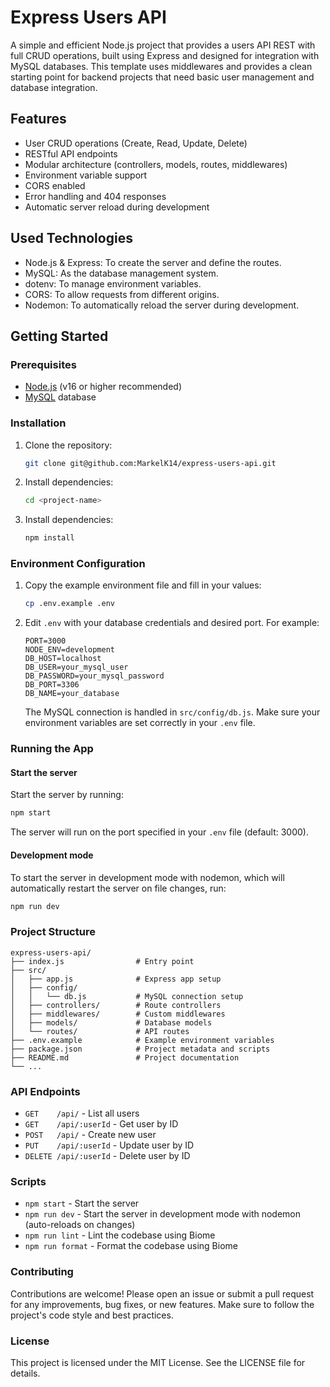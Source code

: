 # Express Users API

A simple and efficient Node.js project that provides a users API REST with full CRUD operations, built using Express and designed for integration with MySQL databases. This template uses middlewares and provides a clean starting point for backend projects that need basic user management and database integration.

## Features
- User CRUD operations (Create, Read, Update, Delete)
- RESTful API endpoints
- Modular architecture (controllers, models, routes, middlewares)
- Environment variable support
- CORS enabled
- Error handling and 404 responses
- Automatic server reload during development

## Used Technologies
- Node.js & Express: To create the server and define the routes.
- MySQL: As the database management system.
- dotenv: To manage environment variables.
- CORS: To allow requests from different origins.
- Nodemon: To automatically reload the server during development.

## Getting Started

### Prerequisites
- [Node.js](https://nodejs.org/) (v16 or higher recommended)
- [MySQL](https://www.mysql.com/) database

### Installation
1. Clone the repository:
   ```sh
   git clone git@github.com:MarkelK14/express-users-api.git
   ```
2. Install dependencies:
   ```sh
   cd <project-name>
   ```
3. Install dependencies:
   ```sh
   npm install
   ```

### Environment Configuration
1. Copy the example environment file and fill in your values:
   ```sh
   cp .env.example .env
   ```
2. Edit `.env` with your database credentials and desired port. For example:
   ```env
   PORT=3000
   NODE_ENV=development
   DB_HOST=localhost
   DB_USER=your_mysql_user
   DB_PASSWORD=your_mysql_password
   DB_PORT=3306
   DB_NAME=your_database
   ```
   The MySQL connection is handled in `src/config/db.js`. Make sure your environment variables are set correctly in your `.env` file.

### Running the App

#### Start the server

Start the server by running:
```sh
npm start
```
The server will run on the port specified in your `.env` file (default: 3000).

#### Development mode

To start the server in development mode with nodemon, which will automatically restart the server on file changes, run:
```sh
npm run dev
```

### Project Structure
```
express-users-api/
├── index.js                # Entry point
├── src/
│   ├── app.js              # Express app setup
│   ├── config/
│   │   └── db.js           # MySQL connection setup
│   ├── controllers/        # Route controllers
│   ├── middlewares/        # Custom middlewares
│   ├── models/             # Database models
│   └── routes/             # API routes
├── .env.example            # Example environment variables
├── package.json            # Project metadata and scripts
├── README.md               # Project documentation
└── ...
```

### API Endpoints
- `GET    /api/`           - List all users
- `GET    /api/:userId`    - Get user by ID
- `POST   /api/`           - Create new user
- `PUT    /api/:userId`    - Update user by ID
- `DELETE /api/:userId`    - Delete user by ID

### Scripts
- `npm start`    - Start the server
- `npm run dev`  - Start the server in development mode with nodemon (auto-reloads on changes)
- `npm run lint` - Lint the codebase using Biome
- `npm run format` - Format the codebase using Biome

### Contributing
Contributions are welcome! Please open an issue or submit a pull request for any improvements, bug fixes, or new features. Make sure to follow the project's code style and best practices.

### License
This project is licensed under the MIT License. See the LICENSE file for details.